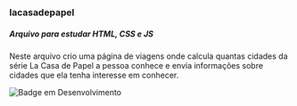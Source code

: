 ### lacasadepapel
##### Arquivo para estudar HTML, CSS e JS 

Neste arquivo crio uma página de viagens onde calcula quantas cidades da série La Casa de Papel a pessoa conhece e envia informações sobre cidades que ela tenha interesse em conhecer.

![Badge em Desenvolvimento](http://img.shields.io/static/v1?label=STATUS&message=EM%20DESENVOLVIMENTO&color=GREEN&style=for-the-badge)